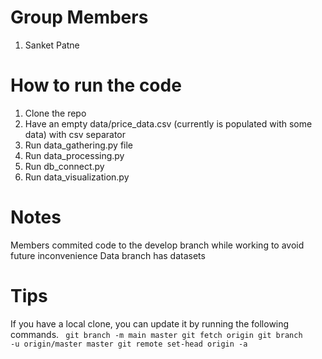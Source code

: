 # Group Members
1. Sanket Patne

# How to run the code
1. Clone the repo
2. Have an empty data/price_data.csv (currently is populated with some data) with csv separator
3. Run data_gathering.py file
4. Run data_processing.py
5. Run db_connect.py
6. Run data_visualization.py

# Notes
Members commited code to the develop branch while working to avoid future inconvenience
Data branch has datasets

# Tips
If you have a local clone, you can update it by running the following commands.
<code>
  git branch -m main master
  git fetch origin
  git branch -u origin/master master
  git remote set-head origin -a
</code>
